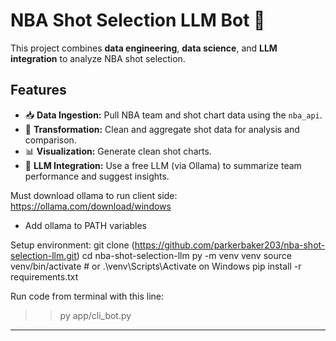# NBA Shot Selection LLM Bot 🏀

This project combines **data engineering**, **data science**, and **LLM integration** to analyze NBA shot selection.

## Features
- 📥 **Data Ingestion:** Pull NBA team and shot chart data using the `nba_api`.
- 🔄 **Transformation:** Clean and aggregate shot data for analysis and comparison.
- 📊 **Visualization:** Generate clean shot charts.
- 🤖 **LLM Integration:** Use a free LLM (via Ollama) to summarize team performance and suggest insights.


Must download ollama to run client side: https://ollama.com/download/windows
- Add ollama to PATH variables

Setup environment:
git clone (https://github.com/parkerbaker203/nba-shot-selection-llm.git)
cd nba-shot-selection-llm
py -m venv venv
source venv/bin/activate   # or .\venv\Scripts\Activate on Windows
pip install -r requirements.txt


Run code from terminal with this line:
>> py app/cli_bot.py
---
